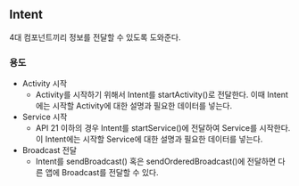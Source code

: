## Intent
4대 컴포넌트끼리 정보를 전달할 수 있도록 도와준다.
### 용도
  - Activity 시작
    - Activity를 시작하기 위해서 Intent를 startActivity()로 전달한다. 이때 Intent에는 시작할 Activity에 대한 설명과 필요한 데이터를 넣는다.
  - Service 시작
    - API 21 이하의 경우 Intent를 startService()에 전달하여 Service를 시작한다. 이 Intent에는 시작할 Service에 대한 설명과 필요한 데이터를 넣는다.
  - Broadcast 전달
    - Intent를 sendBroadcast() 혹은 sendOrderedBroadcast()에 전달하면 다른 앱에 Broadcast를 전달할 수 있다.

